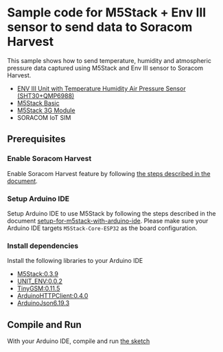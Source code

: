 # Sample code for M5Stack + Env III sensor to send data to Soracom Harvest

This sample shows how to send temperature, humidity and atmospheric pressure data captured using M5Stack and Env III sensor to Soracom Harvest.

- [ENV III Unit with Temperature Humidity Air Pressure Sensor (SHT30+QMP6988)](https://shop.m5stack.com/products/env-iii-unit-with-temperature-humidity-air-pressure-sensor-sht30-qmp6988)
- [M5Stack Basic](https://m5stack.com/)
- [M5Stack 3G Module](https://soracom.jp/store/5231/)
- SORACOM IoT SIM

## Prerequisites

### Enable Soracom Harvest

Enable Soracom Harvest feature by following [the steps described in the document](https://users.soracom.io/ja-jp/docs/harvest/send-data/).

### Setup Arduino IDE

Setup Arduino IDE to use M5Stack by following the steps described in the document [setup-for-m5stack-with-arduino-ide](https://soracom.github.io/iot-recipes/setup-for-m5stack-with-arduino-ide). Please make sure your Arduino IDE targets `M5Stack-Core-ESP32` as the board configuration.

### Install dependencies

Install the following libraries to your Arduino IDE

- [M5Stack:0.3.9](https://github.com/m5stack/m5stack)
- [UNIT_ENV:0.0.2](https://github.com/m5stack/UNIT_ENV/releases/tag/0.0.2)
- [TinyGSM:0.11.5](https://github.com/vshymanskyy/TinyGSM)
- [ArduinoHTTPClient:0.4.0](https://github.com/arduino-libraries/ArduinoHttpClient)
- [ArduinoJson6.19.3](https://github.com/bblanchon/ArduinoJson)

## Compile and Run

With your Arduino IDE, compile and run [the sketch](./m5stack-env3-harvest-sample.ino)
